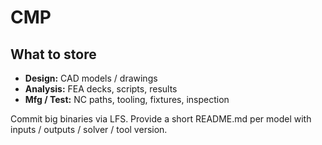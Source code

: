# CMP

## What to store

- **Design:** CAD models / drawings
- **Analysis:** FEA decks, scripts, results
- **Mfg / Test:** NC paths, tooling, fixtures, inspection

Commit big binaries via LFS. Provide a short README.md per model with inputs / outputs / solver / tool version.

